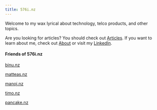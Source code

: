 ```yaml
---
title: 576i.nz
---
```


Welcome to my wax lyrical about technology, telco products, and other topics.

Are you looking for articles? You should check out [Articles](/post). If you want to learn about me, check out [About](/about) or visit my [LinkedIn](https://www.linkedin.com/in/josh-atkinson/).

#### Friends of 576i.nz

[binu.nz](https://binu.nz/)

[matteas.nz](https://matteas.nz/)

[manoj.nz](https://manoj.nz/)

[timo.nz](https://timo.nz/)

[pancake.nz](https://pancake.nz/)